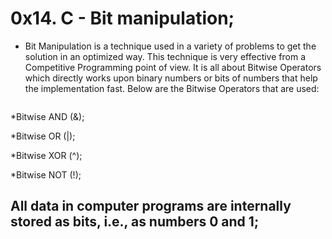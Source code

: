 # 0x14. C - Bit manipulation;

- Bit Manipulation is a technique used in a variety of problems to get the solution in an optimized way. This technique is very effective from a Competitive Programming point of view. It is all about Bitwise Operators which directly works upon binary numbers or bits of numbers that help the implementation fast. Below are the Bitwise Operators that are used:
	```sh
*Bitwise AND (&);

*Bitwise OR (|);

*Bitwise XOR (^);

*Bitwise NOT (!);

## All data in computer programs are internally stored as bits, i.e., as numbers 0 and 1;
